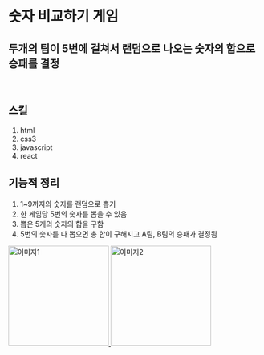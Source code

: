 # 숫자 비교하기 게임

## 두개의 팀이 5번에 걸쳐서 랜덤으로 나오는 숫자의 합으로 승패를 결정

<br/>

## 스킬
1. html
2. css3
3. javascript
4. react

## 기능적 정리
1. 1~9까지의 숫자를 랜덤으로 뽑기
2. 한 게임당 5번의 숫자를 뽑을 수 있음
3. 뽑은 5개의 숫자의 합을 구함
4. 5번의 숫자를 다 뽑으면 총 합이 구해지고 A팀, B팀의 승패가 결정됨

<a href="https://ysoo-game-num.s3.ap-northeast-2.amazonaws.com/index.html">
    <img src="https://ys-game1.s3.ap-northeast-2.amazonaws.com/img1.PNG" alt="이미지1" style="width: 200px;" />
    <img src="https://ys-game1.s3.ap-northeast-2.amazonaws.com/img2.PNG" alt="이미지2" style="width: 200px;" />
</a>

